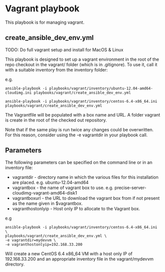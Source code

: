 Vagrant playbook
================

This playbook is for managing vagrant. 

create_ansible_dev_env.yml
-------------------

TODO: Do full vagrant setup and install for MacOS & Linux

This playbook is designed to set up a vagrant environment in the root of the repo checkout in the vagrant/ folder (which is in .gitignore). To use it, call it with a suitable inventory from the inventory folder:

e.g.

```
ansible-playbook -i playbooks/vagrant/inventory/ubuntu-12.04-amd64-cloudimg.ini playbooks/vagrant/create_ansible_dev_env.yml
```

```
ansible-playbook -i playbooks/vagrant/inventory/centos-6.4-x86_64.ini playbooks/vagrant/create_ansible_dev_env.yml
```

The Vagrantfile will be populated with a box name and URL. A folder vagrant is create in the root of the checked out repository. 

Note that if the same play is run twice any changes could be overwritten. For this reason, consider using the -e vagrantdir in your playbook call.

Parameters
----------

The following parameters can be specified on the command line or in an inventory file:

* vagrantdir - directory name in which the various files for this installation are placed. e.g. ubuntu-12.04-amd64
* vagrantbox - the name of vagrant box to use. e.g. precise-server-cloudimg-vagrant-amd64-disk1
* vagrantboxurl - the URL to download the vagrant box from if not present as the name given in $vagrantbox.
* vagranthostonlyip - Host only IP to allocate to the Vagrant box.

e.g

```
ansible-playbook -i playbooks/vagrant/inventory/centos-6.4-x86_64.ini \
playbooks/vagrant/create_ansible_dev_env.yml \
-e vagrantdir=mydevvm \
-e vagranthostonlyip=192.168.33.200
```

Will create a new CentOS 6.4 x86_64 VM with a host only IP of 192.168.33.200 and an appropriate inventory file in the vagrant/mydevvm directory.
